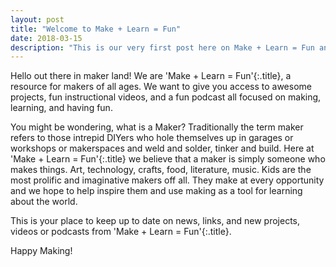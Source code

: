 ```yaml
---
layout: post
title: "Welcome to Make + Learn = Fun"
date: 2018-03-15
description: "This is our very first post here on Make + Learn = Fun and I want to introduce who we are."
---
```


Hello out there in maker land! We are 'Make + Learn = Fun'{:.title}, a resource for makers of all ages. We want to give
you access to awesome projects, fun instructional videos, and a fun podcast all focused on making, learning, and having fun.

You might be wondering, what is a Maker? Traditionally the term maker refers to those intrepid DIYers who hole themselves up in garages or workshops or makerspaces and weld and solder, tinker and build. Here at 'Make + Learn = Fun'{:.title} we believe that a maker is simply someone who makes things. Art, technology, crafts, food, literature, music. Kids are the most prolific and imaginative makers off all. They make at every opportunity and we hope to help inspire them and use making as a tool for learning about the world.

This is your place to keep up to date on news, links, and new projects, videos or podcasts from 'Make + Learn = Fun'{:.title}.

Happy Making!
